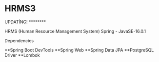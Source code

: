 # HRMS3
UPDATİNG! ********

HRMS (Human Resource Management System)
Spring - JavaSE-16.0.1

Dependencies

**Spring Boot DevTools **Spring Web **Spring Data JPA **PostgreSQL Driver **Lombok
